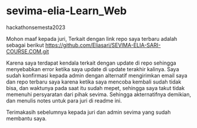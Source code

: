 # sevima-elia-Learn_Web
hackathonsemesta2023

Mohon maaf kepada juri,
Terkait dengan link repo saya terbaru adalah sebagai berikut https://github.com/Eliasari/SEVIMA-ELIA-SARI-COURSE.COM.git

Karena saya terdapat kendala terkait dengan update di repo sehingga menyebabkan error ketika saya update di update terakhir kalinya. Saya sudah konfirmasi kepada admin 
dengan alternatif mengirimkan email saya dan repo terbaru saya karena ketika saya mencoba kembali sudah tidak bisa, dan waktunya pada saat itu sudah mepet, sehingga
saya takut tidak memenuhi persyaratan dari pihak sevima. Sehingga akternatifnya demikian, dan menulis notes untuk para juri di readme ini. 

Terimakasih sebelumnya kepada juri dan admin sevima yang sudah membantu saya.

